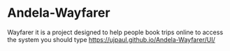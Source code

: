 # Andela-Wayfarer
Wayfarer it is a project designed to help people book trips online
to access the system you should type https://ujpaul.github.io/Andela-Wayfarer/UI/
